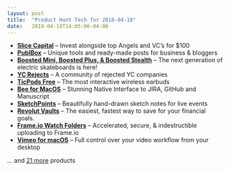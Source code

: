 ```yaml
---
layout: post
title:  "Product Hunt Tech for 2018-04-18"
date:   2018-04-19T14:05:06-04:00
---
```


* **[Slice Capital](https://www.producthunt.com/posts/slice-capital?utm_campaign=producthunt-api&utm_medium=api&utm_source=Application%3A+Daily+Digest+RSS+%28ID%3A+3202%29)** – Invest alongside top Angels and VC’s for $100
* **[PublBox](https://www.producthunt.com/posts/publbox?utm_campaign=producthunt-api&utm_medium=api&utm_source=Application%3A+Daily+Digest+RSS+%28ID%3A+3202%29)** – Unique tools and ready-made posts for business & bloggers
* **[Boosted Mini, Boosted Plus, & Boosted Stealth](https://www.producthunt.com/posts/boosted-mini-boosted-plus-boosted-stealth?utm_campaign=producthunt-api&utm_medium=api&utm_source=Application%3A+Daily+Digest+RSS+%28ID%3A+3202%29)** – The next generation of electric skateboards is here!
* **[YC Rejects](https://www.producthunt.com/posts/yc-rejects?utm_campaign=producthunt-api&utm_medium=api&utm_source=Application%3A+Daily+Digest+RSS+%28ID%3A+3202%29)** – A community of rejected YC companies
* **[TicPods Free](https://www.producthunt.com/posts/ticpods-free?utm_campaign=producthunt-api&utm_medium=api&utm_source=Application%3A+Daily+Digest+RSS+%28ID%3A+3202%29)** – The most interactive wireless earbuds
* **[Bee for MacOS](https://www.producthunt.com/posts/bee-for-macos?utm_campaign=producthunt-api&utm_medium=api&utm_source=Application%3A+Daily+Digest+RSS+%28ID%3A+3202%29)** – Stunning Native Interface to JIRA, GitHub and Manuscript
* **[SketchPoints](https://www.producthunt.com/posts/sketchpoints?utm_campaign=producthunt-api&utm_medium=api&utm_source=Application%3A+Daily+Digest+RSS+%28ID%3A+3202%29)** – Beautifully hand-drawn sketch notes for live events
* **[Revolut Vaults](https://www.producthunt.com/posts/revolut-vaults?utm_campaign=producthunt-api&utm_medium=api&utm_source=Application%3A+Daily+Digest+RSS+%28ID%3A+3202%29)** – The easiest, fastest way to save for your financial goals.
* **[Frame.io Watch Folders](https://www.producthunt.com/posts/frame-io-watch-folders?utm_campaign=producthunt-api&utm_medium=api&utm_source=Application%3A+Daily+Digest+RSS+%28ID%3A+3202%29)** – Accelerated, secure, & indestructible uploading to Frame.io
* **[Vimeo for macOS](https://www.producthunt.com/posts/vimeo-for-macos?utm_campaign=producthunt-api&utm_medium=api&utm_source=Application%3A+Daily+Digest+RSS+%28ID%3A+3202%29)** – Full control over your video workflow from your desktop

… and [21 more](https://www.producthunt.com/tech) products